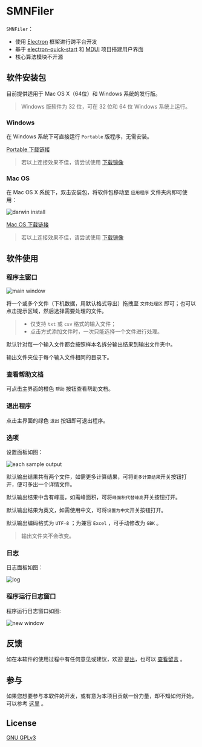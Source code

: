 <!--
 * @Author: Letmeouted
 * @Email: 1002726239@qq.com
 * @FilePath: \SMNFiler\README.cn.md
-->
# SMNFiler

`SMNFiler`：

- 使用 [Electron](https://electronjs.org) 框架进行跨平台开发
- 基于 [electron-quick-start](https://github.com/electron/electron-quick-start) 和 [MDUI](https://github.com/zdhxiong/mdui) 项目搭建用户界面
- 核心算法模块不开源

## 软件安装包

目前提供适用于 Mac OS X（64位）和 Windows 系统的发行版。

> Windows 版软件为 32 位，可在 32 位和 64 位 Windows 系统上运行。

### Windows

在 Windows 系统下可直接运行 `Portable` 版程序，无需安装。

[Portable 下载链接](https://github.com/NTLx/SMNFiler/releases/download/v0.2.1/SMNFiler.v0.2.1.Win_Portable.exe)

> 若以上连接效果不佳，请尝试使用 [下载镜像](http://cloud.cubicise.com:10081/s/8GRKCowfwqoLji8)

### Mac OS

在 Mac OS X 系统下，双击安装包，将软件包移动至 `应用程序` 文件夹内即可使用：

![darwin install](https://cdn.jsdelivr.net/gh/Letmeouted/PicGO/Pic/picture.png)

[Mac OS 下载链接](https://github.com/NTLx/SMNFiler/releases/download/v0.2.1/SMNFiler.v0.2.1.MacOS.dmg)

> 若以上连接效果不佳，请尝试使用 [下载镜像](http://cloud.cubicise.com:10081/s/bxbwwpG6NwkaN76)

## 软件使用

### 程序主窗口

![main window](https://cdn.jsdelivr.net/gh/Letmeouted/PicominiPC/img/main.png)

将一个或多个文件（下机数据，用默认格式导出）拖拽至 `文件处理区` 即可；也可以点击提示区域，然后选择需要处理的文件。

> - 仅支持 `txt` 或 `csv` 格式的输入文件；
> - 点击方式添加文件时，一次只能选择一个文件进行处理。

默认针对每一个输入文件都会按照样本名拆分输出结果到输出文件夹中。

输出文件夹位于每个输入文件相同的目录下。

### 查看帮助文档

可点击主界面的橙色 `帮助` 按钮查看帮助文档。

### 退出程序

点击主界面的绿色 `退出` 按钮即可退出程序。

### 选项

设置面板如图：

![each sample output](https://cdn.jsdelivr.net/gh/Letmeouted/PicominiPC/img/settingSMN.png)

默认输出结果共有两个文件，如需更多计算结果，可将`更多计算结果`开关按钮打开，便可多出一个详情文件。

默认输出结果中含有峰高，如需峰面积，可将`峰面积代替峰高`开关按钮打开。

默认输出结果为英文，如需使用中文，可将`设置为中文`开关按钮打开。

默认输出编码格式为 `UTF-8` ；为兼容 `Excel` ，可手动修改为 `GBK` 。

> 输出文件夹不会改变。

### 日志

日志面板如图：

![log](https://cdn.jsdelivr.net/gh/Letmeouted/PicominiPC/img/SMNLog.png)
### 程序运行日志窗口

程序运行日志窗口如图:

![new window](https://cdn.jsdelivr.net/gh/Letmeouted/PicominiPC/img/screen.log.png)
## 反馈

如在本软件的使用过程中有任何意见或建议，欢迎 [提出](https://github.com/NTLx/SMNFiler/issues/new/choose)，也可以 [查看留言](https://github.com/NTLx/SMNFiler/issues) 。

## 参与

如果您想要参与本软件的开发，或有意为本项目贡献一份力量，却不知如何开始，可以参考 [这里](https://opensource.guide/zh-cn/) 。

## License

[GNU GPLv3](LICENSE)

